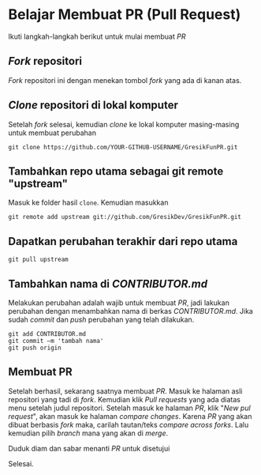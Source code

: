 # Belajar Membuat PR (Pull Request)

Ikuti langkah-langkah berikut untuk mulai membuat *PR*

## _Fork_ repositori
_Fork_ repositori ini dengan menekan tombol _fork_ yang ada di kanan atas.

## _Clone_ repositori di lokal komputer
Setelah _fork_ selesai, kemudian _clone_ ke lokal komputer masing-masing untuk membuat perubahan
```
git clone https://github.com/YOUR-GITHUB-USERNAME/GresikFunPR.git
```
## Tambahkan repo utama sebagai git remote "upstream"
Masuk ke folder hasil `clone`. Kemudian masukkan
```
git remote add upstream git://github.com/GresikDev/GresikFunPR.git
```
## Dapatkan perubahan terakhir dari repo utama
```
git pull upstream
```
## Tambahkan nama di _CONTRIBUTOR.md_
Melakukan perubahan adalah wajib untuk membuat *PR*, jadi lakukan perubahan dengan menambahkan nama di berkas *CONTRIBUTOR.md*. Jika sudah _commit_ dan _push_ perubahan yang telah dilakukan.
```
git add CONTRIBUTOR.md
git commit –m 'tambah nama'
git push origin
```
## Membuat PR
Setelah berhasil, sekarang saatnya membuat *PR*. Masuk ke halaman asli repositori yang tadi di _fork_. Kemudian klik _Pull requests_ yang ada diatas menu setelah judul repositori. Setelah masuk ke halaman *PR*, klik "_New pul request_", akan masuk ke halaman _compare changes_. Karena *PR* yang akan dibuat berbasis _fork_ maka, carilah tautan/teks _compare across forks_. Lalu kemudian pilih _branch_ mana yang akan di _merge_. 

Duduk diam dan sabar menanti *PR* untuk disetujui

Selesai.
